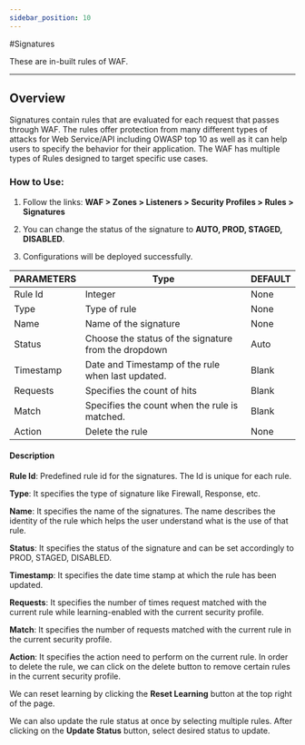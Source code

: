 ```yaml
---
sidebar_position: 10
---
```


#Signatures

These are in-built rules of WAF.

---

## Overview

Signatures contain rules that are evaluated for each request that passes through WAF. The rules offer protection from many different types of attacks for Web Service/API including OWASP top 10 as well as it can help users to specify the behavior for their application. The WAF has multiple types of Rules designed to target specific use cases.

### How to Use:

1. Follow the links: **WAF > Zones > Listeners > Security Profiles > Rules > Signatures**

2. You can change the status of the signature to **AUTO, PROD, STAGED, DISABLED**.

3. Configurations will be deployed successfully.

| PARAMETERS | Type                                                 | DEFAULT |
|------------|------------------------------------------------------|---------|
| Rule Id    | Integer                                              | None    |
| Type       | Type of rule                                         | None    |
| Name       | Name of the signature                                | None    |
| Status     | Choose the status of the signature from the dropdown | Auto    |
| Timestamp  | Date and Timestamp of the rule when last updated.    | Blank   |
| Requests   | Specifies the count of hits                          | Blank   |
| Match      | Specifies the count when the rule is matched.        | Blank   |
| Action     | Delete the rule                                      | None    |

#### Description

**Rule Id**: Predefined rule id for the signatures. The Id is unique for each rule.

**Type**: It specifies the type of signature like Firewall, Response, etc.

**Name**: It specifies the name of the signatures. The name describes the identity of the rule which helps the user understand what is the use of that rule.

**Status**: It specifies the status of the signature and can be set accordingly to PROD, STAGED, DISABLED.

**Timestamp**: It specifies the date time stamp at which the rule has been updated.

**Requests**: It specifies the number of times request matched with the current rule while learning-enabled with the current security profile.

**Match**: It specifies the number of requests matched with the current rule in the current security profile.

**Action**: It specifies the action need to perform on the current rule. In order to delete the rule, we can click on the delete button to remove certain rules in the current security profile.

We can reset learning by clicking the **Reset Learning** button at the top right of the page.

We can also update the rule status at once by selecting multiple rules. After clicking on the **Update Status** button, select desired status to update. 
